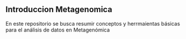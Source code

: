 ## Introduccion Metagenomica
En este repositorio se busca resumir conceptos y herrmaientas básicas para el análisis de datos en Metagenómica

#

